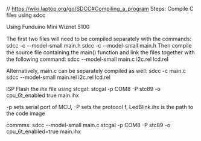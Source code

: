 // https://wiki.laptop.org/go/SDCC#Compiling_a_program
Steps:
Compile C files using sdcc

Using Funduino Mini Wiznet 5100

The ﬁrst two ﬁles will need to be compiled separately with the commands:
sdcc -c --model-small main.h
sdcc -c --model-small main.h
Then compile the source ﬁle containing the main() function and link the ﬁles together with the following command:
sdcc --model-small main.c i2c.rel lcd.rel 

Alternatively, main.c can be separately compiled as well:
sdcc -c main.c
sdcc --model-small main.rel i2c.rel lcd.rel 


ISP Flash the ihx file using stcgal:
stcgal -p COM8 -P stc89 -o cpu_6t_enabled true  main.ihx

-p sets serial port of MCU, -P sets the protocol f, LedBlink.ihx is the path to the code image


commms:
sdcc --model-small main.c
stcgal -p COM8 -P stc89 -o cpu_6t_enabled=true  main.ihx
